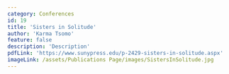 ```yaml
---
category: Conferences
id: 19
title: 'Sisters in Solitude'
author: 'Karma Tsomo'
feature: false
description: 'Description'
pdfLink: 'https://www.sunypress.edu/p-2429-sisters-in-solitude.aspx'
imageLink: /assets/Publications Page/images/SistersInSolitude.jpg
---
```

